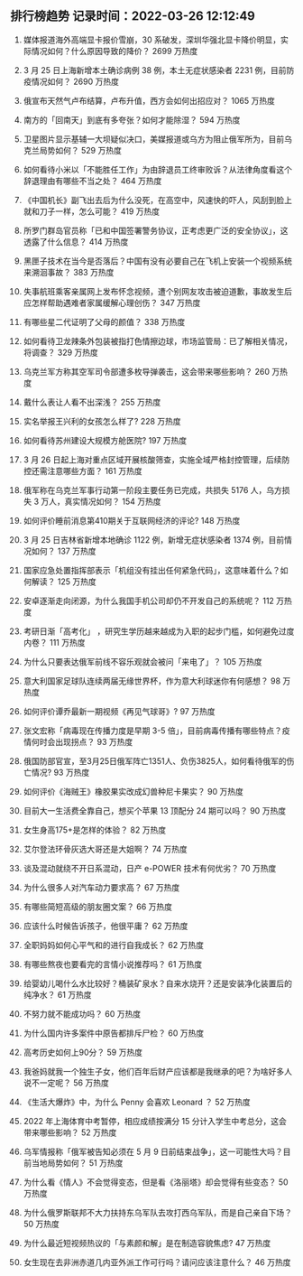 
## 排行榜趋势 记录时间：2022-03-26 12:12:49
  
  1. 媒体报道海外高端显卡报价雪崩，30 系破发，深圳华强北显卡降价明显，实际情况如何？什么原因导致的降价？ 2699 万热度
    
  2. 3 月 25 日上海新增本土确诊病例 38 例，本土无症状感染者 2231 例，目前防疫情况如何？ 2690 万热度
    
  3. 俄宣布天然气卢布结算，卢布升值，西方会如何出招应对？ 1065 万热度
    
  4. 南方的「回南天」到底有多夸张？如何才能除湿？ 594 万热度
    
  5. 卫星图片显示基辅一大坝疑似决口，美媒报道或乌方为阻止俄军所为，目前乌克兰局势如何？ 529 万热度
    
  6. 如何看待小米以「不能胜任工作」为由辞退员工终审败诉？从法律角度看这个辞退理由有哪些不当之处？ 464 万热度
    
  7. 《中国机长》副飞出去后为什么没死，在高空中，风速快的吓人，风刮到脸上就和刀子一样，怎么可能？ 419 万热度
    
  8. 所罗门群岛官员称「已和中国签署警务协议，正考虑更广泛的安全协议」，这透露了什么信息？ 414 万热度
    
  9. 黑匣子技术在当今是否落后？中国有没有必要自己在飞机上安装一个视频系统来溯洄事故？ 383 万热度
    
  10. 失事航班乘客亲属网上发布怀念视频，遭个别网友攻击被迫道歉，事故发生后应怎样帮助遇难者家属缓解心理创伤？ 347 万热度
    
  11. 有哪些星二代证明了父母的颜值？ 338 万热度
    
  12. 如何看待卫龙辣条外包装被指打色情擦边球，市场监管局：已了解相关情况，将调查？ 329 万热度
    
  13. 乌克兰军方称其空军司令部遭多枚导弹袭击，这会带来哪些影响？ 260 万热度
    
  14. 戴什么表让人看不出深浅？ 255 万热度
    
  15. 实名举报王兴利的女孩怎么样了? 228 万热度
    
  16. 如何看待苏州建设大规模方舱医院? 197 万热度
    
  17. 3 月 26 日起上海对重点区域开展核酸筛查，实施全域严格封控管理，后续防控还需注意哪些方面？ 161 万热度
    
  18. 俄军称在乌克兰军事行动第一阶段主要任务已完成，共损失 5176 人，乌方损失 3 万人，真实情况如何？ 154 万热度
    
  19. 如何评价睡前消息第410期关于互联网经济的评论? 148 万热度
    
  20. 3 月 25 日吉林省新增本地确诊 1122 例，新增无症状感染者 1374 例，目前情况如何？ 137 万热度
    
  21. 国家应急处置指挥部表示「机组没有挂出任何紧急代码」，这意味着什么？如何解读？ 125 万热度
    
  22. 安卓逐渐走向闭源，为什么我国手机公司却仍不开发自己的系统呢？ 112 万热度
    
  23. 考研日渐「高考化」 ，研究生学历越来越成为入职的起步门槛，如何避免过度内卷？ 111 万热度
    
  24. 为什么只要表达俄军前线不容乐观就会被问「来电了」？ 105 万热度
    
  25. 意大利国家足球队连续两届无缘世界杯，作为意大利球迷你有何感想？ 98 万热度
    
  26. 如何评价谭乔最新一期视频《再见气球哥》? 97 万热度
    
  27. 张文宏称「病毒现在传播力度是早期 3-5 倍」，目前病毒传播有哪些特点？疫情何时会出现拐点？ 93 万热度
    
  28. 俄国防部官宣，至3月25日俄军阵亡1351人、负伤3825人，如何看待俄军的伤亡情况? 93 万热度
    
  29. 如何评价《海贼王》橡胶果实改成幻兽种尼卡果实？ 90 万热度
    
  30. 目前大一生活费全靠自己，想买个苹果 13 顶配分 24 期可以吗？ 90 万热度
    
  31. 女生身高175+是怎样的体验？ 82 万热度
    
  32. 艾尔登法环骨灰选大哥还是大姐啊？ 74 万热度
    
  33. 谈及混动就绕不开日系混动，日产 e-POWER 技术有何优劣？ 70 万热度
    
  34. 为什么很多人对汽车动力要求高？ 67 万热度
    
  35. 有哪些简短高级的朋友圈文案？ 66 万热度
    
  36. 应该什么时候告诉孩子，他很平庸？ 62 万热度
    
  37. 全职妈妈如何心平气和的进行自我成长？ 62 万热度
    
  38. 有哪些熬夜也要看完的言情小说推荐吗？ 61 万热度
    
  39. 给婴幼儿喝什么水比较好？桶装矿泉水？自来水烧开？还是安装净化装置后的纯净水？ 61 万热度
    
  40. 不努力就不能成功吗？ 60 万热度
    
  41. 为什么国内许多案件中原告都排斥尸检？ 60 万热度
    
  42. 高考历史如何上90分？ 59 万热度
    
  43. 我爸妈就我一个独生子女，他们百年后财产应该都是我继承的吧？为啥好多人说不一定呢？ 56 万热度
    
  44. 《生活大爆炸》中，为什么 Penny 会喜欢 Leonard ？ 52 万热度
    
  45. 2022 年上海体育中考暂停，相应成绩按满分 15 分计入学生中考总分，这会带来哪些影响？ 52 万热度
    
  46. 乌军情报称「俄军被告知必须在 5 月 9 日前结束战争」，这一可能性大吗？目前当地局势如何？ 51 万热度
    
  47. 为什么看《情人》不会觉得变态，但是看《洛丽塔》却会觉得有些变态？ 50 万热度
    
  48. 为什么俄罗斯联邦不大力扶持东乌军队去攻打西乌军队，而是自己亲自下场？ 50 万热度
    
  49. 为什么最近短视频热议的「与素颜和解」是在制造容貌焦虑? 47 万热度
    
  50. 女生现在去非洲赤道几内亚外派工作可行吗？请问应该注意什么？ 46 万热度
    